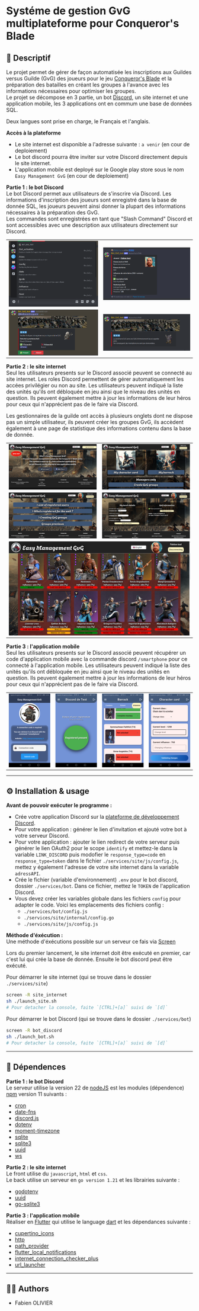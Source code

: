 # Systéme de gestion GvG multiplateforme pour Conqueror's Blade

## 📝 Descriptif

Le projet permet de gérer de façon automatisée les inscriptions aux Guildes versus Guilde (GvG) des joueurs pour le jeu [Conqueror's Blade](https://conqblade.com/fr) et la préparation des batailles en créant les groupes à l'avance avec les informations nécessaires pour optimiser les groupes.<br>
Le projet se décompose en 3 partie, un bot [Discord](https://discord.com), un site internet et une application mobile, les 3 applications ont en commum une base de données SQL.

Deux langues sont prise en charge, le Français et l'anglais.

**Accès à la plateforme**
- Le site internet est disponible a l'adresse suivante : `a venir` (en cour de deploiement)
- Le bot discord pourra être inviter sur votre Discord directement depuis le site internet.
- L'application mobile est deployé sur le Google play store sous le nom `Easy Management GvG` (en cour de deploiement)

**Partie 1 : le bot Discord** <br>
Le bot Discord permet aux utilisateurs de s'inscrire via Discord. Les informations d'inscription des joueurs sont enregistré dans la base de donnée SQL, les joueurs peuvent ainsi donner la plupart des informations nécessaires à la préparation des GvG.<br>
Les commandes sont enregistrées en tant que "Slash Command" Discord et sont accessibles avec une description aux utilisateurs directement sur Discord.

<table align= "center" width="95%">
    <tbody>
        <tr>
            <td><img src="./img/bot_slashcommand.png"></td>
            <td><img src="./img/bot_commanddata.png"></td>
        </tr>
        <tr>
            <td><img src="./img/bot_message_gvg_on.png"></td>
            <td><img src="./img/bot_message_gvg_off.png"></td>
        </tr>
    </tbody>
</table>

**Partie 2 : le site internet** <br>
Seul les utilisateurs presents sur le Discord associé peuvent se connecté au site internet. Les roles Discord permettent de gérer automatiquement les accées privilégier ou non au site.
Les utilisateurs peuvent indiqué la liste des unités qu'ils ont débloquée en jeu ainsi que le niveau des unités en question. Ils peuvent également mettre à jour les informations de leur héros pour ceux qui n'apprécient pas de le faire via Discord.

Les gestionnaires de la guilde ont accès à plusieurs onglets dont ne dispose pas un simple utilisateur, ils peuvent créer les groupes GvG, ils accèdent également à une page de statistique des informations contenu dans la base de donnée.

<table align= "center" width="95%">
    <tbody>
        <tr>
            <td><img src="./img/site_home.png"></td>
            <td><img src="./img/site_dashboard.png"></td>
        </tr>
        <tr>
            <td><img src="./img/site_groupgvg.png"></td>
            <td><img src="./img/site_charactercard.png"></td>
        </tr>
        <tr>
            <td colspan="2"><img src="./img/site_caserne.png"></td>
        </tr>    
    </tbody>
</table>

**Partie 3 : l'application mobile** <br>
Seul les utilisateurs presents sur le Discord associé peuvent récupérer un code d'application mobile avec la commande discord `/smartphone` pour ce connecté à l'application mobile.
Les utilisateurs peuvent indiqué la liste des unités qu'ils ont débloquée en jeu ainsi que le niveau des unités en question. Ils peuvent également mettre à jour les informations de leur héros pour ceux qui n'apprécient pas de le faire via Discord.

<table align= "center" width="95%">
    <tbody>
        <tr>
            <td><img src="./img/flutter_01.png"></td>
            <td><img src="./img/flutter_02.png"></td>
            <td><img src="./img/flutter_03.png"></td>
            <td><img src="./img/flutter_04.png"></td>
        </tr> 
    </tbody>
</table>

___
## ⚙️ Installation & usage

**Avant de pouvoir exécuter le programme :**<br>
- Crée votre application Discord sur la [plateforme de développement Discord](https://discord.com/developers/applications).
- Pour votre application : générer le lien d'invitation et ajouté votre bot à votre serveur Discord.
- Pour votre application : ajouter le lien redirect de votre serveur puis générer le lien OAuth2 pour le scope `identify` et mettez-le dans la variable `LINK_DISCORD` puis modofier le `response_type=code` en `response_type=token` dans le fichier `./services/site/js/config.js`, mettez y également l'adresse de votre site internet dans la variable `adressAPI`.
- Crée le fichier (variable d'environnement) `.env` pour le bot discord, dossier `./services/bot`. Dans ce fichier, mettez le `TOKEN` de l'application Discord.
- Vous devez créer les variables globale dans les fichiers `config` pour adapter le code. Voici les emplacements des fichiers config :</br>
    - `./services/bot/config.js`
    - `./services/site/internal/config.go`
    - `./services/site/js/config.js`

**Méthode d'éxécution :** <br>
Une méthode d'éxécutions possible sur un serveur ce fais via [Screen](https://doc.ubuntu-fr.org/screen)</br>

Lors du premier lancement, le site internet doit être exécuté en premier, car c'est lui qui crée la base de donnée. Ensuite le bot discord peut être exécuté.

Pour démarrer le site internet (qui se trouve dans le dossier `./services/site`)
```sh
screen -R site_internet
sh ./launch_site.sh
# Pour detacher la console, faite `[CTRL]+[a]` suivi de `[d]`
```

Pour démarrer le bot Discord (qui se trouve dans le dossier `./services/bot`)
```sh
screen -R bot_discord
sh ./launch_bot.sh
# Pour detacher la console, faite `[CTRL]+[a]` suivi de `[d]`
```

___
## 🔗 Dépendences

**Partie 1 : le bot Discord** <br>
Le serveur utilise la version 22 de [nodeJS](https://nodejs.org/en) est les modules (dépendence) [npm](https://www.npmjs.com) version 11 suivants :<br>
- [cron](https://www.npmjs.com/package/cron)
- [date-fns](https://www.npmjs.com/package/date-fns)
- [discord.js](https://www.npmjs.com/package/discord.js)
- [dotenv](https://www.npmjs.com/package/dotenv)
- [moment-timezone](https://www.npmjs.com/package/moment-timezone)
- [sqlite](https://www.npmjs.com/package/sqlite)
- [sqlite3](https://www.npmjs.com/package/sqlite3)
- [uuid](https://www.npmjs.com/package/uuid)
- [ws](https://www.npmjs.com/package/ws)


**Partie 2 : le site internet** <br>
Le front utilise du `javascript`, `html` et `css`.<br>
Le back utilise un serveur en `go version 1.21` et les librairies suivante :
- [godotenv](https://github.com/joho/godotenv)
- [uuid](https://github.com/gofrs/uuid)
- [go-sqlite3](https://github.com/mattn/go-sqlite3)


**Partie 3 : l'application mobile** <br>
Réaliser en [Flutter](https://flutter.dev) qui utilise le language [dart](https://dart.dev) et les dépendances suivante :
- [cupertino_icons](https://pub.dev/packages/cupertino_icons)
- [http](https://pub.dev/packages/http)
- [path_provider](https://pub.dev/packages/path_provider)
- [flutter_local_notifications](https://pub.dev/packages/flutter_local_notifications)
- [internet_connection_checker_plus](https://pub.dev/packages/internet_connection_checker_plus)
- [url_launcher](https://pub.dev/packages/url_launcher)

___
## 🧑‍💻 Authors

+ Fabien OLIVIER
